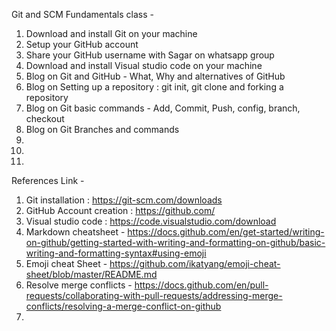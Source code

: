 Git and SCM Fundamentals class -

1. Download and install Git on your machine
2. Setup your GitHub account
3. Share your GitHub username with Sagar on whatsapp group
4. Download and install Visual studio code on your machine
5. Blog on Git and GitHub - What, Why and alternatives of GitHub
6. Blog on Setting up a repository : git init, git clone and forking a repository
7. Blog on Git basic commands - Add, Commit, Push, config, branch, checkout
8. Blog on Git Branches and commands
9.
10.
11.

References Link -
1. Git installation : https://git-scm.com/downloads
2. GitHub Account creation : https://github.com/
3. Visual studio code : https://code.visualstudio.com/download
4. Markdown cheatsheet - https://docs.github.com/en/get-started/writing-on-github/getting-started-with-writing-and-formatting-on-github/basic-writing-and-formatting-syntax#using-emoji
5. Emoji cheat Sheet - https://github.com/ikatyang/emoji-cheat-sheet/blob/master/README.md
6. Resolve merge conflicts - https://docs.github.com/en/pull-requests/collaborating-with-pull-requests/addressing-merge-conflicts/resolving-a-merge-conflict-on-github
7. 
